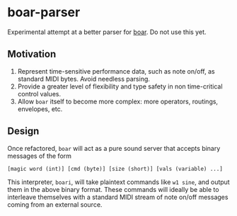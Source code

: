 # boar-parser

Experimental attempt at a better parser for [boar](https://github.com/jimd1989/boar). Do not use this yet.

## Motivation

1. Represent time-sensitive performance data, such as note on/off, as standard MIDI bytes. Avoid needless parsing.
2. Provide a greater level of flexibility and type safety in non time-critical control values.
3. Allow `boar` itself to become more complex: more operators, routings, envelopes, etc.

## Design

Once refactored, `boar` will act as a pure sound server that accepts binary messages of the form

```
[magic word (int)] [cmd (byte)] [size (short)] [vals (variable) ...]
```

This interpreter, `boari`, will take plaintext commands like `w1 sine`, and output them in the above binary format. These commands will ideally be able to interleave themselves with a standard MIDI stream of note on/off messages coming from an external source. 

